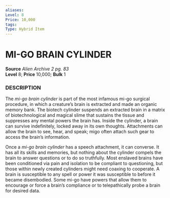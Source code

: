 ```yaml
---
aliases: 
Level: 8 
Price: 10,000
tags: 
Type: Hybrid Item
---
```

# MI-GO BRAIN CYLINDER
**Source** _Alien Archive 2 pg. 83_  
**Level** 8; **Price** 10,000; **Bulk** 1

### DESCRIPTION

The _mi-go brain cylinder_ is part of the most infamous mi-go surgical procedure, in which a creature’s brain is extracted and made an organic memory bank. The biotech cylinder suspends an extracted brain in a matrix of biotechnological and magical slime that sustains the tissue and suppresses any mental powers the brain has. Inside the cylinder, a brain can survive indefinitely, locked away in its own thoughts. Attachments can allow the brain to see, hear, and speak; migo often attach such gear to access the brain’s information.  
  
Once a _mi-go brain cylinder_ has a speech attachment, it can converse. It has all its skills and memories, but nothing about the cylinder compels the brain to answer questions or to do so truthfully. Most enslaved brains have been conditioned via pain and isolation to be compliant to questioning, but those within newly created cylinders might need coaxing to cooperate. A brain is susceptible to any spell or power it was susceptible to before it became disembodied. Some mi-go have powers that allow them to encourage or force a brain’s compliance or to telepathically probe a brain for desired data.
